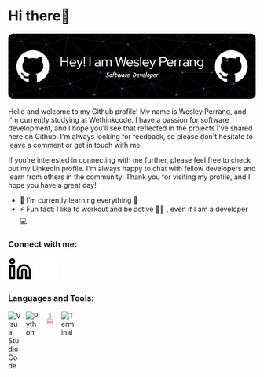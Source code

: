 # Hi there👋

![Header](./github-header-image.png)

<!--
**Wesley-Perrang/Wesley-Perrang** is a ✨ _special_ ✨ repository because its `README.md` (this file) appears on your GitHub profile.

Here are some ideas to get you started:

- 🔭 I’m currently working on ...

- 👯 I’m looking to collaborate on ...
- 🤔 I’m looking for help with ...
- 💬 Ask me about ...
- 📫 How to reach me: ...
- 😄 Pronouns: ...

-->

Hello and welcome to my Github profile! My name is Wesley Perrang, and I'm currently studying at Wethinkcode. I have a passion for software development, and I hope you'll see that reflected in the projects I've shared here on Github. I'm always looking for feedback, so please don't hesitate to leave a comment or get in touch with me.

If you're interested in connecting with me further, please feel free to check out my LinkedIn profile. I'm always happy to chat with fellow developers and learn from others in the community. Thank you for visiting my profile, and I hope you have a great day!

- 🌱 I’m currently learning everything 🤣
- ⚡ Fun fact: I like to workout and be active 🏃‍♂️ , even if I am a developer 💻


### Connect with me:

[![website](./linkedin-light.svg)](https://www.linkedin.com/in/wesley-perrang-b26637225/#gh-light-mode-only)
[![website](./linkedin-dark.svg)](https://www.linkedin.com/in/wesley-perrang-b26637225/#gh-dark-mode-only)

### Languages and Tools:

<img align="left" alt="Visual Studio Code" width="26px" src="https://cdn.jsdelivr.net/gh/devicons/devicon/icons/vscode/vscode-original.svg" style="padding-right:10px;" />
<img align="left" alt="Python" width="26px" src="https://upload.wikimedia.org/wikipedia/commons/0/0a/Python.svg" style="padding-right:10px;" />
<img align="left" alt="Java" width="26px" src="./java.svg" style="padding-right:10px;" />
<img align="left" alt="Terminal" width="26px" src="https://upload.wikimedia.org/wikipedia/commons/5/51/Windows_Terminal_logo.svg" style="padding-right:10px;" />



